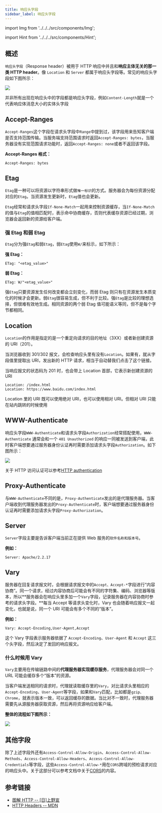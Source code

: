 ```yaml
---
title: 响应头字段
sidebar_label: 响应头字段
---
```


import Img from '../../../src/components/Img';

import Hint from '../../../src/components/Hint';

## 概述

`响应头字段`（Response header）被用于 HTTP 响应中并且和**响应主体无关的那一类 HTTP header**。像 `Location` 和 `Server` 都属于响应头字段等。常见的响应头字段如下图所示：

<Img w="400" legend="图：HTTP响应头字段" src="https://cosmos-x.oss-cn-hangzhou.aliyuncs.com/kfSnMJ.png" />

<Hint type='tip'>并非所有出现在响应头中的字段都是响应头字段，例如`Content-Length`就是一个代表响应体消息大小的实体头字段</Hint>

## Accept-Ranges

`Accept-Ranges`这个字段在请求头字段中`Range`中提到过，该字段用来告知客户端是否支持范围传输。当服务端支持范围请求时返回`Accept-Ranges: bytes`，当服务器没有实现范围请求功能时，返回`Accept-Ranges: none`或者不返回该字段。

**Accept-Ranges 格式：**

```
Accept-Ranges: bytes
```

## Etag

`Etag`是一种可以将资源以字符串形式做`唯一标识`的方式。服务器会为每份资源分配对应的`Etag`。当资源发生更新时，`Etag`值也会更新。

`Etag`经常和请求头字段`If-None-Match`一起用来控制资源缓存，当`If-None-Match`的值与`Etag`的值相匹配时，表示命中协商缓存，否则代表缓存资源已经过期，浏览器会返回新的资源给客户端。

### 强 Etag 和弱 Etag

`Etag`分为强`Etag`和弱`Etag`，弱`Etag`使用`W/`来标示，如下所示：

**强 Etag：**

```
ETag: "<etag_value>"
```

**弱 Etag：**

```
ETag: W/"<etag_value>"
```

强`Etag`只要资源发生任何改变都会立刻变化，而弱 Etag 则只有在资源发生本质变化的时候才会更新。弱`Etag`很容易生成，但不利于比较。强`Etag`是比较的理想选择，但很难有效地生成。相同资源的两个弱 Etag 值可能语义等同，但不是每个字节都相同。

## Location

`Location`的作用是指定的是一个重定向请求的目的地址（3XX）或者新创建资源的 URI（201）。

当浏览器收到 301/302 报文，会检查响应头里有没有`Location`。如果有，就从字段值里提取出 URI，发出新的 HTTP 请求，相当于自动替我们点击了这个链接。

当响应报文的状态码为 201 时，也会带上 Location 首部，它表示新创建资源的 URI

```
Location: /index.html
Location: https://www.baidu.com/index.html
```

<Hint type='tip'>Location 里的 URI 既可以使用绝对 URI，也可以使用相对 URI。但相对 URI 只能在站内跳转的时候使用</Hint>

## WWW-Authenticate

响应头字段`WWW-Authenticate`和请求头字段`Authorization`经常搭配使用，`WWW-Authenticate` 通常会和一个 `401 Unauthorized` 的响应一同被发送到客户端，此时客户端想要通过服务器身份认证再时需要添加请求头字段`Authorization`。如下图所示：

<Img w="600" legend="图：HTTP认证框架" src="https://cosmos-x.oss-cn-hangzhou.aliyuncs.com/0bfK6I.jpg
" />

关于 HTTP 访问认证可以参考[HTTP authentication](https://developer.mozilla.org/en-US/docs/Web/HTTP/Authentication)

## Proxy-Authenticate

与`WWW-Authenticate`不同的是，`Proxy-Authenticate`发出的是代理服务器。当客户端收到代理服务器发出的`Proxy-Authenticate`时，客户端想要通过服务器身份认证再时需要添加请求头字段`Proxy-Authorization`。

## Server

`Server`字段主要是告诉客户端当前正在提供 Web 服务的`软件名称和版本号`。

**例如：**

```
Server: Apache/2.2.17
```

## Vary

服务器在回复请求报文时，会根据请求报文中的`Accept、Accept-*`字段进行“内容协商”。同一个请求，经过内容协商后可能会有不同的字符集、编码、浏览器等版本，所以**服务器会在响应头里多加一个`Vary`字段，记录服务器在内容协商时参考的请求头字段。**每当 Accept 等请求头变化时，Vary 也会随着响应报文一起变化，也就是说，同一个 URI 可能会有多个不同的“版本”。

**例如：**

```
Vary: Accept-Encoding,User-Agent,Accept
```

这个 Vary 字段表示服务器依据了 `Accept-Encoding`、`User-Agent` 和 `Accept` 这三个头字段，然后决定了发回的响应报文。

### 什么时候用 Vary

`Vary`主要用在传输链路中间的**代理服务器实现缓存服务**，代理服务器会对同一个 URL 可能会缓存多个“版本”的资源。

当客户端发送相同的请求时，代理就读取缓存里的`Vary`，对比请求头里相应的`Accept-Encoding`、`User-Agent`等字段，如果和`Vary`匹配，比如都是`gzip、Chrome`，就表示版本一致，可以返回缓存的数据。当比对不一致时，代理服务器需要先从源服务器获取资源，然后再将资源响应给客户端。

**整体的流程如下图所示：**

<Img w="500" legend="图：Vary功能图" src="https://cosmos-x.oss-cn-hangzhou.aliyuncs.com/4QsFdz.png
" />

## 其他字段

除了上述字段外还有`Access-Control-Allow-Origin`、`Access-Control-Allow-Methods`、`Access-Control-Allow-Headers`、`Access-Control-Allow-Credentials`等字段，这些`Access-Control-Allow-*`用在`CORS`跨域的预检请求对应的响应头中。关于这部分可以参考文档中关于[CORS](/docs/web/2.cross-domain/cors)的内容。

## 参考链接

- [图解 HTTP -- [日]上野宣](https://book.douban.com/subject/25863515/)
- [HTTP Headers -- MDN](https://developer.mozilla.org/zh-CN/docs/Web/HTTP/Headers)
